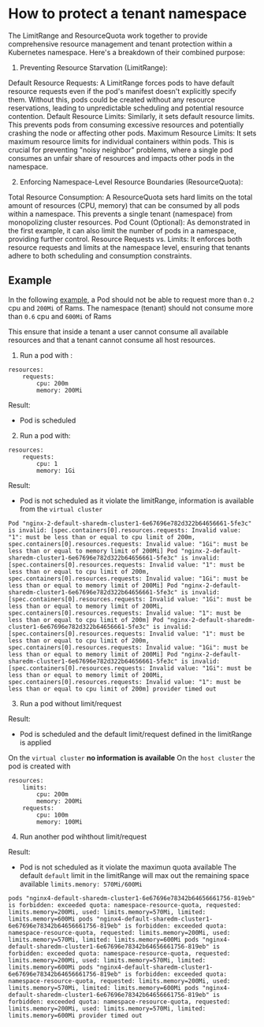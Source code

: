 # How to protect a tenant namespace

The LimitRange and ResourceQuota work together to provide comprehensive resource management and tenant protection within a Kubernetes namespace. Here's a breakdown of their combined purpose:

1. Preventing Resource Starvation (LimitRange):

Default Resource Requests: A LimitRange forces pods to have default resource requests even if the pod's manifest doesn't explicitly specify them. Without this, pods could be created without any resource reservations, leading to unpredictable scheduling and potential resource contention.
Default Resource Limits: Similarly, it sets default resource limits. This prevents pods from consuming excessive resources and potentially crashing the node or affecting other pods.
Maximum Resource Limits: It sets maximum resource limits for individual containers within pods. This is crucial for preventing "noisy neighbor" problems, where a single pod consumes an unfair share of resources and impacts other pods in the namespace.

2. Enforcing Namespace-Level Resource Boundaries (ResourceQuota):

Total Resource Consumption: A ResourceQuota sets hard limits on the total amount of resources (CPU, memory) that can be consumed by all pods within a namespace. This prevents a single tenant (namespace) from monopolizing cluster resources.
Pod Count (Optional): As demonstrated in the first example, it can also limit the number of pods in a namespace, providing further control.
Resource Requests vs. Limits: It enforces both resource requests and limits at the namespace level, ensuring that tenants adhere to both scheduling and consumption constraints.

## Example
In the following [example](./limitquota.yaml), a Pod should not be able to request more than `0.2` cpu and `200Mi` of Rams. 
The namespace (tenant) should not consume more than `0.6` cpu and `600Mi` of Rams

This ensure that inside a tenant a user cannot consume all available resources and that a tenant cannot consume all host resources.

1. Run a pod with : 
```
resources:
    requests:
        cpu: 200m
        memory: 200Mi
```

Result:
- Pod is scheduled

2. Run a pod with:
```
resources:
    requests:
        cpu: 1
        memory: 1Gi
```

Result: 
- Pod is not scheduled as it violate the limitRange, information is available from the `virtual cluster`
```
Pod "nginx-2-default-sharedm-cluster1-6e67696e782d322b64656661-5fe3c" is invalid: [spec.containers[0].resources.requests: Invalid value: "1": must be less than or equal to cpu limit of 200m, spec.containers[0].resources.requests: Invalid value: "1Gi": must be less than or equal to memory limit of 200Mi] Pod "nginx-2-default-sharedm-cluster1-6e67696e782d322b64656661-5fe3c" is invalid: [spec.containers[0].resources.requests: Invalid value: "1": must be less than or equal to cpu limit of 200m, spec.containers[0].resources.requests: Invalid value: "1Gi": must be less than or equal to memory limit of 200Mi] Pod "nginx-2-default-sharedm-cluster1-6e67696e782d322b64656661-5fe3c" is invalid: [spec.containers[0].resources.requests: Invalid value: "1Gi": must be less than or equal to memory limit of 200Mi, spec.containers[0].resources.requests: Invalid value: "1": must be less than or equal to cpu limit of 200m] Pod "nginx-2-default-sharedm-cluster1-6e67696e782d322b64656661-5fe3c" is invalid: [spec.containers[0].resources.requests: Invalid value: "1": must be less than or equal to cpu limit of 200m, spec.containers[0].resources.requests: Invalid value: "1Gi": must be less than or equal to memory limit of 200Mi] Pod "nginx-2-default-sharedm-cluster1-6e67696e782d322b64656661-5fe3c" is invalid: [spec.containers[0].resources.requests: Invalid value: "1Gi": must be less than or equal to memory limit of 200Mi, spec.containers[0].resources.requests: Invalid value: "1": must be less than or equal to cpu limit of 200m] provider timed out
```

3. Run a pod without limit/request

Result:
- Pod is scheduled and the default limit/request defined in the limitRange is applied

On the `virtual cluster` **no information is available**
On the `host cluster` the pod is created with
```
resources:
    limits:
        cpu: 200m
        memory: 200Mi
    requests:
        cpu: 100m
        memory: 100Mi
```

4. Run another pod wihthout limit/request

Result:
- Pod is not scheduled as it violate the maximun quota available
  The default `default` limit in the limitRange will max out the remaining space available `limits.memory: 570Mi/600Mi`
```
pods "nginx4-default-sharedm-cluster1-6e67696e78342b64656661756-819eb" is forbidden: exceeded quota: namespace-resource-quota, requested: limits.memory=200Mi, used: limits.memory=570Mi, limited: limits.memory=600Mi pods "nginx4-default-sharedm-cluster1-6e67696e78342b64656661756-819eb" is forbidden: exceeded quota: namespace-resource-quota, requested: limits.memory=200Mi, used: limits.memory=570Mi, limited: limits.memory=600Mi pods "nginx4-default-sharedm-cluster1-6e67696e78342b64656661756-819eb" is forbidden: exceeded quota: namespace-resource-quota, requested: limits.memory=200Mi, used: limits.memory=570Mi, limited: limits.memory=600Mi pods "nginx4-default-sharedm-cluster1-6e67696e78342b64656661756-819eb" is forbidden: exceeded quota: namespace-resource-quota, requested: limits.memory=200Mi, used: limits.memory=570Mi, limited: limits.memory=600Mi pods "nginx4-default-sharedm-cluster1-6e67696e78342b64656661756-819eb" is forbidden: exceeded quota: namespace-resource-quota, requested: limits.memory=200Mi, used: limits.memory=570Mi, limited: limits.memory=600Mi provider timed out
```
